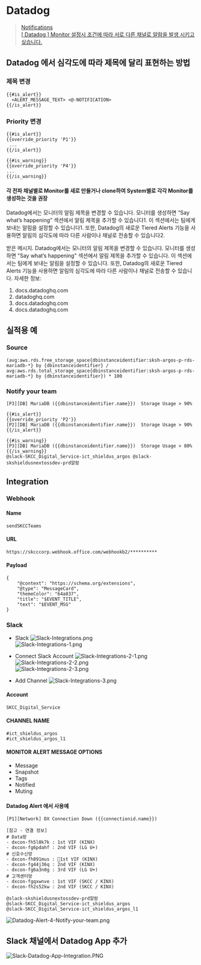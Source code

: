 # Datadog

> [Notifications](https://docs.datadoghq.com/monitors/notify/)  
> [[ Datadog ] Monitor 설정시 조건에 따라 서로 다른 채널로 알람을 발생 시키고 싶습니다.](https://support.skdt.co.kr/ko/support/solutions/articles/42000098992--datadog-monitor-%EC%84%A4%EC%A0%95%EC%8B%9C-%EC%A1%B0%EA%B1%B4%EC%97%90-%EB%94%B0%EB%9D%BC-%EC%84%9C%EB%A1%9C-%EB%8B%A4%EB%A5%B8-%EC%B1%84%EB%84%90%EB%A1%9C-%EC%95%8C%EB%9E%8C%EC%9D%84-%EB%B0%9C%EC%83%9D-%EC%8B%9C%ED%82%A4%EA%B3%A0-%EC%8B%B6%EC%8A%B5%EB%8B%88%EB%8B%A4-)  


## Datadog 에서 심각도에 따라 제목에 달리 표현하는 방법
### 제목 변경
```
{{#is_alert}}
  <ALERT_MESSAGE_TEXT> <@-NOTIFICATION>
{{/is_alert}}
```

### Priority 변경
```
{{#is_alert}}
{{override_priority 'P1'}}
 ...
{{/is_alert}}

{{#is_warning}}
{{override_priority 'P4'}}
...
{{/is_warning}}
```

#### 각 전파 채널별로 Monitor를 새로 만들거나 clone하여 System별로 각각 Monitor를 생성하는 것을 권장


Datadog에서는 모니터의 알림 제목을 변경할 수 있습니다. 모니터를 생성하면 “Say what’s happening” 섹션에서 알림 제목을 추가할 수 있습니다1. 이 섹션에서는 팀에게 보내는 알림을 설정할 수 있습니다1. 또한, Datadog의 새로운 Tiered Alerts 기능을 사용하면 알림의 심각도에 따라 다른 사람이나 채널로 전송할 수 있습니다2.

받은 메시지. Datadog에서는 모니터의 알림 제목을 변경할 수 있습니다. 모니터를 생성하면 "Say what’s happening" 섹션에서 알림 제목을 추가할 수 있습니다. 이 섹션에서는 팀에게 보내는 알림을 설정할 수 있습니다. 또한, Datadog의 새로운 Tiered Alerts 기능을 사용하면 알림의 심각도에 따라 다른 사람이나 채널로 전송할 수 있습니다.
자세한 정보:
1. docs.datadoghq.com
2. datadoghq.com
3. docs.datadoghq.com
4. docs.datadoghq.com


## 실적용 예
### Source
```
(avg:aws.rds.free_storage_space{dbinstanceidentifier:sksh-argos-p-rds-mariadb-*} by {dbinstanceidentifier} / avg:aws.rds.total_storage_space{dbinstanceidentifier:sksh-argos-p-rds-mariadb-*} by {dbinstanceidentifier}) * 100
```

### Notify your team
```
[P3][DB] MariaDB ({{dbinstanceidentifier.name}})  Storage Usage > 90%
```

```
{{#is_alert}}
{{override_priority 'P2'}}
[P2][DB] MariaDB ({{dbinstanceidentifier.name}})  Storage Usage > 90%
{{/is_alert}}

{{#is_warning}}
[P3][DB] MariaDB ({{dbinstanceidentifier.name}})  Storage Usage > 80%
{{/is_warning}}
@slack-SKCC_Digital_Service-ict_shieldus_argos @slack-skshieldusnextossdev-prd알람
```

## Integration
### Webhook 
#### Name
```
sendSKCCTeams
```

#### URL
```
https://skcccorp.webhook.office.com/webhookb2/**********
```

#### Payload
```
{
    "@context": "https://schema.org/extensions",
    "@type": "MessageCard",
    "themeColor": "64a837",
    "title": "$EVENT_TITLE",
    "text": "$EVENT_MSG"
}
```

### Slack
- Slack
  ![Slack-Integrations.png](./img/Slack-Integrations.png)  
  ![Slack-Integrations-1.png](./img/Slack-Integrations-1.png)  

- Connect Slack Account
  ![Slack-Integrations-2-1.png](./img/Slack-Integrations-2-1.png)  
  ![Slack-Integrations-2-2.png](./img/Slack-Integrations-2-2.png)  
  ![Slack-Integrations-2-3.png](./img/Slack-Integrations-2-3.png)  

- Add Channel
  ![Slack-Integrations-3.png](./img/Slack-Integrations-3.png)

#### Account
```
SKCC_Digital_Service
```

#### CHANNEL NAME
```
#ict_shieldus_argos
#ict_shieldus_argos_l1
```

#### MONITOR ALERT MESSAGE OPTIONS
- Message
- Snapshot
- Tags
- Notified
- Muting

#### Datadog Alert 에서 사용예
```
[P1][Network] DX Connection Down ({{connectionid.name}})
```
```
[참고 - 연결 정보]
# Data망
- dxcon-fh5l0k7k : 1st VIF (KINX)
- dxcon-fg6pdahf : 2nd VIF (LG U+)
# 신호수신망
- dxcon-fh891mus : 1st VIF (KINX)
- dxcon-fg44j36q : 2nd VIF (KINX)
- dxcon-fg6a3n0g : 3rd VIF (LG U+)
# 고객센터망
- dxcon-fgqxwnve : 1st VIF (SKCC / KINX)
- dxcon-fh2s52kw : 2nd VIF (SKCC / KINX) 

@slack-skshieldusnextossdev-prd알람 
@slack-SKCC_Digital_Service-ict_shieldus_argos
@slack-SKCC_Digital_Service-ict_shieldus_argos_l1 
```
![Datadog-Alert-4-Notify-your-team.png](./img/Datadog-Alert-4-Notify-your-team.png)  

## Slack 채널에서 Datadog App 추가
![Slack-Datadog-App-Integration.PNG](./img/Slack-Datadog-App-Integration.PNG)  
